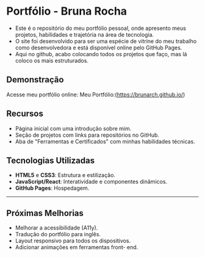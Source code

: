 # Portfólio - Bruna Rocha

- Este é o repositório do meu portfólio pessoal, onde apresento meus projetos, habilidades e trajetória na área de tecnologia. <br>
- O site foi desenvolvido para ser uma espécie de vitrine do meu trabalho como desenvolvedora e está disponível online pelo GitHub Pages. <br>
-  Aqui no github, acabo colocando todos os projetos que faço, mas lá coloco os mais estruturados.

## Demonstração

Acesse meu portfólio online: Meu Portfólio:(https://brunarch.github.io/)

## Recursos

- Página inicial com uma introdução sobre mim.
- Seção de projetos com links para repositórios no GitHub.
- Aba de "Ferramentas e Certificados" com minhas habilidades técnicas.

## Tecnologias Utilizadas

- **HTML5** e **CSS3**: Estrutura e estilização.
- **JavaScript/React**: Interatividade e componentes dinâmicos.
- **GitHub Pages**: Hospedagem.


---


## Próximas Melhorias

- Melhorar a acessibilidade (A11y).
- Tradução do portfólio para inglês.
- Layout responsivo para todos os dispositivos.
- Adicionar animações em ferramentas front- end.




